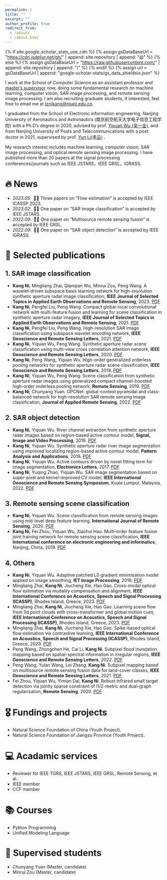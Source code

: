 ```yaml
---
permalink: /
title: ""
excerpt: ""
author_profile: true
redirect_from: 
  - /about/
  - /about.html
---
```


{% if site.google_scholar_stats_use_cdn %}
{% assign gsDataBaseUrl = "https://cdn.jsdelivr.net/gh/" | append: site.repository | append: "@" %}
{% else %}
{% assign gsDataBaseUrl = "https://raw.githubusercontent.com/" | append: site.repository | append: "/" %}
{% endif %}
{% assign url = gsDataBaseUrl | append: "google-scholar-stats/gs_data_shieldsio.json" %}

<span class='anchor' id='about-me'></span>

I work at the School of Computer Science  as an assistant professor and [master’s supervisor](https://yjs.njupt.edu.cn/dsgl/nocontrol/college/dsfcxq.htm?dsJbxxId=32C25D4D68CE834EB4FF94079834CE0E) now, doing some fundamental research on  machine learning, computer vision, SAR image processing, and remote sensing image processing. I am also recruiting graduate students, if interested, feel free to email me at [tznikang@njupt.edu.cn](mailto:tznikang@njupt.edu.cn).

I graduated from the School of Electronic information engineering, Nanjing University of Aeronautics and Astronautics (南京航空航天大学电子信息工程学院) with a Ph.D’s degree in 2020, advised by prof. [Yiquan Wu (吴一全),](http://faculty.nuaa.edu.cn/wyq2/zh_CN/index.htm) and from Nanjing University of Posts and Telecommunications with a post doctor in 2021, supervised by prof. [Yun Li(李云)](https://lidata-ai.github.io) .

My research interest includes machine learning, computer vision, SAR image processing, and optical remote sensing image processing. I have published more than 20 papers  at the signal processing conferences/journals such as IEEE JSTARS，IEEE GRSL，IGRASS.



# 🔥 News
- *2023.05*: &nbsp;🎉🎉 Three papers on “Flow estimation” is accepted by IEEE ICASSP 2023. 
- *2023.02*: &nbsp;🎉🎉 One paper on “SAR image classification” is accepted by IEEE JSTARS. 
- *2022.09*: &nbsp;🎉🎉 One paper on “Multisource remote sensing fusion” is accepted by IEEE GRSL. 
- *2022.09*: &nbsp;🎉🎉 One paper on “SAR object detection” is accepted by IEEE IGRASS. 

# 📝 Selected publications 

## 1. SAR image classification
- **Kang Ni**, Mingliang Zhai, Qianqian Wu, Minrui Zou, Peng Wang. A wavelet-driven subspace basis learning network for high-resolution synthetic aperture radar image classification, **IEEE Journal of Selected Topics in Applied Earth Observations and Remote Sensing**, 2023. [PDF](https://ieeexplore.ieee.org/document/10035967)
- **Kang Ni**, Pengfei Liu, Peng Wang. Compact global-local convolutional network with multi-feature fusion and learning for scene classification in synthetic aperture radar imagery, **IEEE Journal of Selected Topics in Applied Earth Observations and Remote Sensing**, 2021. [PDF](https://ieeexplore.ieee.org/document/9484804)
- **Kang Ni**, Pengfei Liu, Peng Wang. High-resolution SAR image classification using subspace wavelet encoding network, **IEEE Geoscience and Remote Sensing Letters**, 2021. [PDF](https://ieeexplore.ieee.org/document/9584865)
- **Kang Ni**, Yiquan Wu, Peng Wang. Synthetic aperture radar scene classification using multi-view cross correlation attention network, **IEEE Geoscience and Remote Sensing Letters**, 2020. [PDF](https://ieeexplore.ieee.org/document/8915791)
- **Kang Ni**, Peng Wang, Yiquan Wu. High-order generalized orderless pooling networks for synthetic aperture radar scene classification, **IEEE Geoscience and Remote Sensing Letters**, 2019. [PDF](https://ieeexplore.ieee.org/document/8695749)
- **Kang Ni**, Yiquan Wu, Peng Wang. Scene classification from synthetic aperture radar images using generalized compact channel-boosted high-order orderless pooling network, **Remote Sensing**, 2019. [PDF](https://www.mdpi.com/2072-4292/11/9/1079)
- **Kang Ni**, Chunyang Yuan. GPCNet: global-context pyramidal and class-balanced network for high-resolution SAR remote sensing image classification, **Journal of Applied Remote Sensing**, 2022. [PDF](https://www.spiedigitallibrary.org/journals/journal-of-applied-remote-sensing/volume-16/issue-3/036510/GPCNet--global-context-pyramidal-and-class-balanced-network-for/10.1117/1.JRS.16.036510.short)

## 2. SAR object detection
- **Kang Ni**, Yiquan Wu. River channel extraction from synthetic aperture radar images based on region-based active contour model, **Signal, Image and Video Processing**, 2019. [PDF](https://link.springer.com/article/10.1007/s11760-019-01452-1)
- **Kang Ni**, Yiquan Wu. Synthetic aperture radar river image segmentation using improved localizing region-based active contour model, **Pattern Analysis and Applications**, 2019. [PDF](https://link.springer.com/article/10.1007/s10044-018-0683-6)
- **Kang Ni**, Yiquan Wu. Active contours driven by novel fitting term for image segmentation, **Electronics Letters**, 2017. [PDF](https://ietresearch.onlinelibrary.wiley.com/doi/10.1049/el.2017.1531)
- **Kang Ni**, Yuqing Zhao, Yiquan Wu. SAR image segmentation based on super-pixel and kernel-improved CV model, **IEEE International Geoscience and Remote Sensing Symposium**, Kuala Lumpur, Malaysia, 2022. [PDF](https://ieeexplore.ieee.org/document/9883471/)


## 3. Remote sensing scene classification
-  **Kang Ni**, Yiquan Wu. Scene classification from remote sensing images using mid-level deep feature learning, **International Journal of Remote Sensing**, 2020. [PDF](https://www.tandfonline.com/doi/abs/10.1080/01431161.2019.1667551?journalCode=tres20)
-  **Kang Ni**, Fei Zhou, Yiquan Wu, Xiaohui Hao. Multi-order feature fusion joint training network for remote sensing scene classification, **IEEE International conference on electronic engineering and informatics**, Nanjing, China, 2019. [PDF](https://ieeexplore.ieee.org/document/8991135/)

## 4. Others
- **Kang Ni**, Yiquan Wu. Adaptive patched L0 gradient minimisation model applied on image smoothing, **IET Image Processing**, 2018. [PDF](https://ietresearch.onlinelibrary.wiley.com/doi/10.1049/iet-ipr.2017.1223)
- Mingliang Zhai, **Kang Ni**, Jiucheng Xie, Hao Gao. Cross-modal optical flow estimation via modality compensation and alignment, **IEEE International Conference on Acoustics, Speech and Signal Processing (ICASSP)**, Rhodes Island, Greece, 2023. [PDF](https://ieeexplore.ieee.org/document/10095898)
- Mingliang Zhai, **Kang Ni**, Jiucheng Xie, Hao Gao. Learning scene flow from 3d point clouds with cross-transformer and global motion cues, **IEEE International Conference on Acoustics, Speech and Signal Processing (ICASSP)**, Rhodes Island, Greece, 2023. [PDF](https://ieeexplore.ieee.org/document/10095650)
- Mingliang Zhai, **Kang Ni**, Jiucheng Xie, Hao Gao. Spike-based optical flow estimation via contrastive learning, **IEEE International Conference on Acoustics, Speech and Signal Processing (ICASSP)**, Rhodes Island, Greece, 2023. [PDF](https://ieeexplore.ieee.org/document/10094700)
- Peng Wang, Zhongchen He, Cai Li, **Kang Ni**. Subpixel flood inundation mapping based on spatial-spectral information in irregular regions, **IEEE Geoscience and Remote Sensing Letters**, 2022. [PDF](https://ieeexplore.ieee.org/document/9885242)
- Peng Wang, Yulan Wang, Lei Zhang, **Kang Ni**. Subpixel mapping based on multisource remote sensing fusion data for land-cover classes, **IEEE Geoscience and Remote Sensing Letters**, 2021. [PDF](https://ieeexplore.ieee.org/document/9411930)
- Fei Zhou, Yiquan Wu, Yimian Dai, **Kang Ni**. Robust infrared small target detection via jointly sparse constraint of l1/2-metric and dual-graph regularization, **Remote Sensing**, 2020. [PDF](https://www.mdpi.com/2072-4292/12/12/1963)

# 🎖 Fundings and projects
- Natural Science Foundation of China (Youth Project). 
- Natural Science Foundation of Jiangsu Province (Youth Project). 


# 💻 Acadamic services
- Reviewer for IEEE TGRS, IEEE JSTARS, IEEE GRSL, Remote Sensing, et al.
- IEEE member
- CCF member

# 📚 Courses
- Python Programming
- Unified Modeling Language

# 📖 Supervised students
- Chunyang Yuan (Master, candidate)
- Minrui Zou (Master, candidate)



